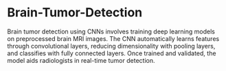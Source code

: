 # Brain-Tumor-Detection
Brain tumor detection using CNNs involves training deep learning models on preprocessed brain MRI images. The CNN automatically learns features through convolutional layers, reducing dimensionality with pooling layers, and classifies with fully connected layers. Once trained and validated, the model aids radiologists in real-time tumor detection.
